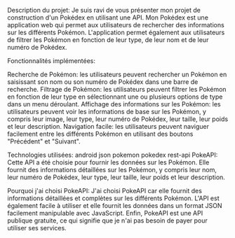 
Description du projet:
Je suis ravi de vous présenter mon projet de construction d'un Pokédex en utilisant une API. Mon Pokédex est une application web qui permet aux utilisateurs de rechercher des informations sur les différents Pokémon. L'application permet également aux utilisateurs de filtrer les Pokémon en fonction de leur type, de leur nom et de leur numéro de Pokédex.

Fonctionnalités implémentées:

Recherche de Pokémon: les utilisateurs peuvent rechercher un Pokémon en saisissant son nom ou son numéro de Pokédex dans une barre de recherche.
Filtrage de Pokémon: les utilisateurs peuvent filtrer les Pokémon en fonction de leur type en sélectionnant une ou plusieurs options de type dans un menu déroulant.
Affichage des informations sur les Pokémon: les utilisateurs peuvent voir les informations de base sur les Pokémon, y compris leur image, leur type, leur numéro de Pokédex, leur taille, leur poids et leur description.
Navigation facile: les utilisateurs peuvent naviguer facilement entre les différents Pokémon en utilisant des boutons "Précédent" et "Suivant".

Technologies utilisées: android json pokemon pokedex rest-api
PokeAPI: Cette API a été choisie pour fournir les données sur les Pokémon. Elle fournit des informations détaillées sur les Pokémon, y compris leur nom, leur numéro de Pokédex, leur type, leur taille, leur poids et leur description.

Pourquoi j'ai choisi PokeAPI:
J'ai choisi PokeAPI car elle fournit des informations détaillées et complètes sur les différents Pokémon. L'API est également facile à utiliser et elle fournit les données dans un format JSON facilement manipulable avec JavaScript. Enfin, PokeAPI est une API publique gratuite, ce qui signifie que je n'ai pas besoin de payer pour utiliser ses services.
